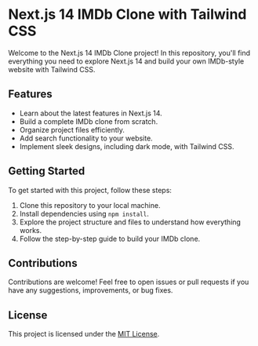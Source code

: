 # Next.js 14 IMDb Clone with Tailwind CSS

Welcome to the Next.js 14 IMDb Clone project! In this repository, you'll find everything you need to explore Next.js 14 and build your own IMDb-style website with Tailwind CSS.

## Features

- Learn about the latest features in Next.js 14.
- Build a complete IMDb clone from scratch.
- Organize project files efficiently.
- Add search functionality to your website.
- Implement sleek designs, including dark mode, with Tailwind CSS.

## Getting Started

To get started with this project, follow these steps:

1. Clone this repository to your local machine.
2. Install dependencies using `npm install`.
3. Explore the project structure and files to understand how everything works.
4. Follow the step-by-step guide to build your IMDb clone.

## Contributions

Contributions are welcome! Feel free to open issues or pull requests if you have any suggestions, improvements, or bug fixes.

## License

This project is licensed under the [MIT License](LICENSE).
